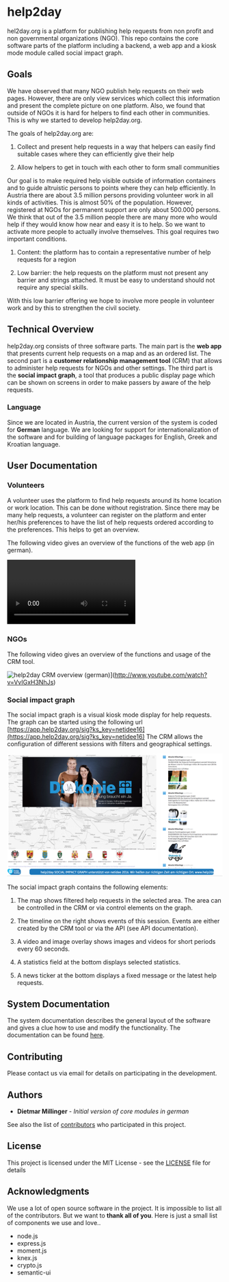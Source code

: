 # help2day
hel2day.org is a platform for publishing help requests from non profit and non governmental organizations (NGO). 
This repo contains the core software parts of the platform including a backend, a web app and a kiosk mode module called social impact graph.

## Goals

We have observed that many NGO publish help requests on their web pages. However, there are only view services which collect this information and
present the complete picture on one platform. Also, we found that outside of NGOs it is hard for helpers to find each other in communities.
This is why we started to develop help2day.org.

The goals of help2day.org are:

1. Collect and present help requests in a way that helpers can easily find suitable cases where they can efficiently give their help

1. Allow helpers to get in touch with each other to form small communities


Our goal is to make required help visible outside of information containers and to guide altruistic persons to points where they can help efficiently.
In Austria there are about 3.5 million persons providing volunteer work in all kinds of activities. This is almost 50% of the population. However, 
registered at NGOs for permanent support are only about 500.000 persons. We think that out of the 3.5 million people there are many more who would help
if they would know how near and easy it is to help. So we want to activate more people to actually involve themselves. This goal requires two
important conditions.

1. Content: the platform has to contain a representative number of help requests for a region

1. Low barrier: the help requests on the platform must not present any barrier and strings attached. It must be easy to understand should not require any special skills. 

With this low barrier offering we hope to involve more people in volunteer work and by this to strengthen the civil society.



## Technical Overview

help2day.org consists of three software parts. The main part is the **web app** that presents current help requests on a map and as an ordered list.
The second part is a **customer relationship management tool** (CRM) that allows to administer help requests for NGOs and other settings. The third part is the **social impact graph**, a
tool that produces a public display page which can be shown on screens in order to make passers by aware of the help requests. 


### Language

Since we are located in Austria, the current version of the system is coded for **German** language. We are looking for support for internationalization 
of the software and for building of language packages for English, Greek and Kroatian language.



## User Documentation


### Volunteers

A volunteer uses the platform to find help requests around its home location or work location.
This can be done without registration. Since there may be many help requests, a volunteer can
register on the platform and enter her/his preferences to have the list of help requests ordered
according to the preferences. This helps to get an overview.

The following video gives an overview of the functions of the web app (in german).  

![help2day web app overview (german)](documentation/help2day_webapp_tutorial.mp4)


### NGOs

The following video gives an overview of the functions and usage of the CRM tool. 

![help2day CRM overview (german)](http://img.youtube.com/vi/VvIGxH3NhJs/0.jpg)](http://www.youtube.com/watch?v=VvIGxH3NhJs)



### Social impact graph

The social impact graph is a visual kiosk mode display for help requests. 
The graph can be started using the following url [https://app.help2day.org/sig?ks_key=netidee16](https://app.help2day.org/sig?ks_key=netidee16)
The CRM allows the configuration of different sessions with filters and geographical settings.

![help2day social impact graph example](documentation/help2day_sig.png)
 
The social impact graph contains the following elements:

1. The map shows filtered help requests in the selected area. The area can be controlled in the CRM or via control elements on the graph.

1. The timeline on the right shows events of this session. Events are either created by the CRM tool or via the API (see API documentation).

1. A video and image overlay shows images and videos for short periods every 60 seconds.

1. A statistics field at the bottom displays selected statistics.

1. A news ticker at the bottom displays a fixed message or the latest help requests.




## System Documentation

The system documentation describes the general layout of the software and gives a clue how to use and modify the functionality.
The documentation can be found [here](documentation/system.md).



## Contributing

Please contact us via email for details on participating in the development.



## Authors

* **Dietmar Millinger** - *Initial version of core modules in german* 

See also the list of [contributors](https://github.com/ditomaximal/help2day/contributors) who participated in this project.


## License

This project is licensed under the MIT License - see the [LICENSE](LICENSE) file for details


## Acknowledgments

We use a lot of open source software in the project. It is impossible to list all of the contributors. But we want to **thank all of you**. 
Here is just a small list of components we use and love..

* node.js
* express.js
* moment.js
* knex.js
* crypto.js
* semantic-ui




